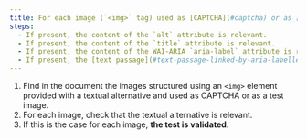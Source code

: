 ```yaml
---
title: For each image (`<img>` tag) used as [CAPTCHA](#captcha) or as [image-test](#image-test), having a [textual alternative](#textual-alternative-image) , is this alternative relevant?
steps:
  - If present, the content of the `alt` attribute is relevant.
  - If present, the content of the `title` attribute is relevant.
  - If present, the content of the WAI-ARIA `aria-label` attribute is relevant.
  - If present, the [text passage](#text-passage-linked-by-aria-labelledby-or-aria-describedby) associated via the WAI-ARIA attribute `aria-labelledby` is relevant .
---
```


1. Find in the document the images structured using an `<img>` element provided with a textual alternative and used as CAPTCHA or as a test image.
2. For each image, check that the textual alternative is relevant.
3. If this is the case for each image, **the test is validated**.
